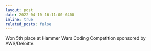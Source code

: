 ```yaml
---
layout: post
date: 2022-04-10 16:11:00-0400
inline: true
related_posts: false
---
```


Won 5th place at Hammer Wars Coding Competition sponsored by AWS/Deloitte.